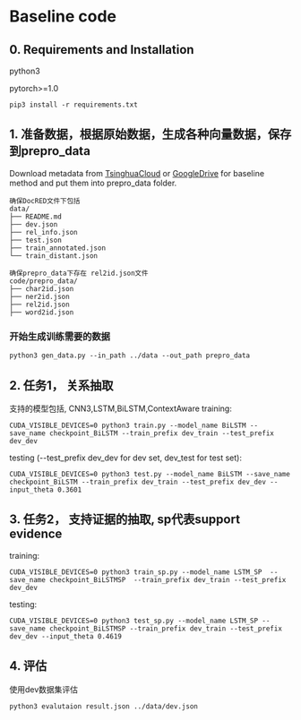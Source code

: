 # Baseline code

## 0. Requirements and Installation
python3

pytorch>=1.0

```
pip3 install -r requirements.txt
```

## 1. 准备数据，根据原始数据，生成各种向量数据，保存到prepro_data

Download metadata from [TsinghuaCloud](https://cloud.tsinghua.edu.cn/d/99e1c0805eb64736af95/) or [GoogleDrive](https://drive.google.com/drive/folders/1Ri3LIILKKBi3aBJjUVCOBpGX5PpONHRK) for baseline method and put them into prepro_data folder.
```buildoutcfg
确保DocRED文件下包括
data/
├── README.md
├── dev.json
├── rel_info.json
├── test.json
├── train_annotated.json
└── train_distant.json

确保prepro_data下存在 rel2id.json文件
code/prepro_data/
├── char2id.json
├── ner2id.json
├── rel2id.json
├── word2id.json
```
### 开始生成训练需要的数据
```
python3 gen_data.py --in_path ../data --out_path prepro_data

```

## 2. 任务1， 关系抽取
支持的模型包括, CNN3,LSTM,BiLSTM,ContextAware
training:
```
CUDA_VISIBLE_DEVICES=0 python3 train.py --model_name BiLSTM --save_name checkpoint_BiLSTM --train_prefix dev_train --test_prefix dev_dev
```

testing (--test_prefix dev_dev for dev set, dev_test for test set):
```
CUDA_VISIBLE_DEVICES=0 python3 test.py --model_name BiLSTM --save_name checkpoint_BiLSTM --train_prefix dev_train --test_prefix dev_dev --input_theta 0.3601
```

## 3. 任务2， 支持证据的抽取, sp代表support evidence

training:
```
CUDA_VISIBLE_DEVICES=0 python3 train_sp.py --model_name LSTM_SP  --save_name checkpoint_BiLSTMSP  --train_prefix dev_train --test_prefix dev_dev
```

testing:
```
CUDA_VISIBLE_DEVICES=0 python3 test_sp.py --model_name LSTM_SP --save_name checkpoint_BiLSTMSP --train_prefix dev_train --test_prefix dev_dev --input_theta 0.4619
```

## 4. 评估

使用dev数据集评估
```
python3 evalutaion result.json ../data/dev.json
```





